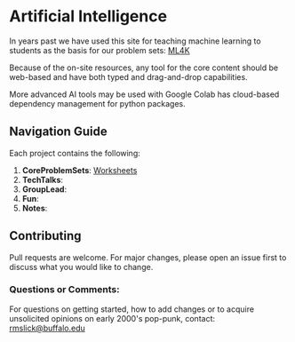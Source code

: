 
# Artificial Intelligence
In years past we have used this site for teaching machine learning to students as the basis for our problem sets: [ML4K](https://machinelearningforkids.co.uk/)


Because of the on-site resources, any tool for the core content should be web-based and have both typed and drag-and-drop capabilities. 

More advanced AI tools may be used with Google Colab has cloud-based dependency management for python packages.

## Navigation Guide
Each project contains the following:
1. **CoreProblemSets**: [Worksheets](https://machinelearningforkids.co.uk/#!/worksheets)
2. **TechTalks**: 
3. **GroupLead**: 
4. **Fun**: 
5. **Notes**:  

## Contributing
Pull requests are welcome. For major changes, please open an issue first to discuss what you would like to change.

### Questions or Comments:
For questions on getting started, how to add changes or to acquire unsolicited opinions on early 2000's pop-punk, contact: rmslick@buffalo.edu